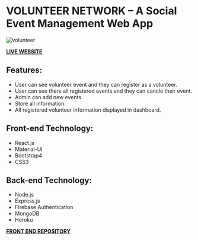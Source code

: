 # VOLUNTEER NETWORK – A Social Event Management Web App

![volunteer](https://i.ibb.co/vJ36rM4/Group-1329.png)

**[LIVE WEBSITE](https://volunteer-network-nongor-soft.web.app/)**

## Features:
*   User can see volunteer event and they can register as a volunteer.
*   User can see there all registered events and they can cancle their event.
*   Admin can add new events.
*   Store all information.
*   All registered volunteer information displayed in dashboard.

## Front-end Technology:
*   React.js
*   Material-UI
*   Bootstrap4
*   CSS3

## Back-end Technology:
*   Node.js
*   Express.js
*   Firebase Authentication
*   MongoDB
*   Heroku

**[FRONT END REPOSITORY](https://github.com/ImPias/volunteer-network-client)**

